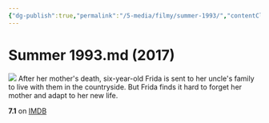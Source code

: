 ```yaml
---
{"dg-publish":true,"permalink":"/5-media/filmy/summer-1993/","contentClasses":"movie","tags":["to-watch","фильм","#Drama","#Family"]}
---
```


# Summer 1993.md (2017)
![](https://m.media-amazon.com/images/M/MV5BMmIxNGFhYzQtYjYxOS00OTc2LTg5N2MtYjVlZGY3NWJlYTVjXkEyXkFqcGdeQXVyMjQ0NzcxNjM@._V1_SX300.jpg)
After her mother's death, six-year-old Frida is sent to her uncle's family to live with them in the countryside. But Frida finds it hard to forget her mother and adapt to her new life.

**7.1** on [IMDB](https://www.imdb.com/title/tt5897636)
